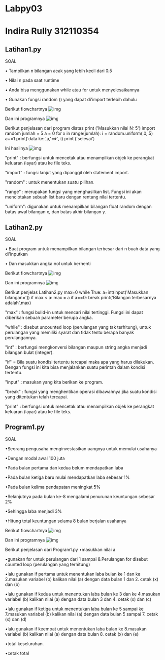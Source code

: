 # Labpy03
# Indira Rully 312110354
## Latihan1.py
SOAL

• Tampilkan n bilangan acak yang lebih kecil dari 0.5

• Nilai n pada saat runtime

• Anda bisa menggunakan while atau for untuk menyelesaikannya

• Gunakan fungsi random () yang dapat di'import terlebih dahulu

Berikut flowchartnya
![img](Screenshot/ss1.png)

Dan ini programnya
![img](Screenshot/ss2.png)

Berikut penjelasan dari program diatas
print ('Masukkan nilai N: 5')
import random
jumlah = 5
a = 0
for x in range(jumlah):
i = random.uniform(.0,.5)
a+=1
print('data ke:',a,'==>', i)
print ('selesai')

Ini hasilnya
![img](Screenshot/ss3.png)

"print" : berfungsi untuk mencetak atau menampilkan objek ke perangkat keluaran (layar) atau ke file teks.

"import" : fungsi lanjut yang dipanggil oleh statement import.

"random" : untuk menentukan suatu pilihan.

"range" : merupakan fungsi yang menghasilkan list. Fungsi ini akan menciptakan sebuah list baru dengan rentang nilai tertentu.

"uniform": digunakan untuk menampilkan bilangan float random dengan batas awal bilangan x, dan batas akhir bilangan y.

## Latihan2.py
SOAL

• Buat program untuk menampilkan bilangan terbesar dari n buah data yang di'inputkan

• Dan masukkan angka nol untuk berhenti

Berikut flowchartnya
![img](Screenshot/ss4.png)

Dan ini programnya
![img](Screenshot/ss5.png)

Berikut penjelas Latihan2.py
max=0
while True:
a=int(input('Masukkan bilangan='))
if max < a:
max = a
if a==0:
break
print('Bilangan terbesarnya adalah',max)

"max" : fungsi bulid-in untuk mencari nilai tertinggi. Fungsi ini dapat diberikan sebuah parameter berupa angka.

"while" : disebut uncounted loop (perulangan yang tak terhitung), untuk perulangan yang memiliki syarat dan tidak tentu berapa banyak perulangannya.

"int" : berfungsi mengkonversi bilangan maupun string angka menjadi bilangan bulat (integer).

"if" = Bila suatu kondisi tertentu tercapai maka apa yang harus dilakukan. Dengan fungsi ini kita bisa menjalankan suatu perintah dalam kondisi tertentu.

"input" : masukan yang kita berikan ke program.

"break" : fungsi yang menghentikan operasi dibawahnya jika suatu kondisi yang ditentukan telah tercapai.

"print" : berfungsi untuk mencetak atau menampilkan objek ke perangkat keluaran (layar) atau ke file teks.

## Program1.py
SOAL

•Seorang pengusaha menginvestasikan uangnya untuk memulai usahanya

•Dengan modal awal 100 juta

•Pada bulan pertama dan kedua belum mendapatkan laba

•Pada bulan ketiga baru mulai mendapatkan laba sebesar 1%

•Pada bulan kelima pendapatan meningkat 5%

•Selanjutnya pada bulan ke-8 mengalami penurunan keuntungan sebesar 2%

•Sehingga laba menjadi 3%

•Hitung total keuntungan selama 8 bulan berjalan usahanya

Berikut flowchartnya
![img](Screenshot/ss6.png)

Dan ini programnya
![img](Screenshot/ss7.png)

Berikut penjelasan dari Program1.py
•masukkan nilai a

•gunakan for untuk perulangan dari 1 sampai 8.Perulangan for disebut counted loop (perulangan yang terhitung)

•lalu gunakan if pertama untuk menentukan laba bulan ke 1 dan ke 2.masukan variabel (b) kalikan nilai (a) dengan data bulan 1 dan 2. cetak (x) dan (b)

•lalu gunakan if kedua untuk menentukan laba bulan ke 3 dan ke 4.masukan variabel (b) kalikan nilai (a) dengan data bulan 3 dan 4. cetak (x) dan (c)

•lalu gunakan if ketiga untuk menentukan laba bulan ke 5 sampai ke 7.masukan variabel (b) kalikan nilai (a) dengan data bulan 5 sampai 7. cetak (x) dan (d)

•lalu gunakan if keempat untuk menentukan laba bulan ke 8.masukan variabel (b) kalikan nilai (a) dengan data bulan 8. cetak (x) dan (e)

•total keseluruhan.

•cetak total

